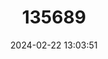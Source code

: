 ---
title: "135689"
category: "Chelon labrosus"
draft: false
date: 2024-02-22 13:03:51
languages:
  Italian: ["Bosega", "Cefalo"]
  Croatian: ["Cipal putnik"]
  Spanish; Castilian: ["Corcón", "Muble"]
  German: ["Dicklippige Meeräsche"]
  Dutch; Flemish: ["Diklipharder"]
  Icelandic: ["Gráröndungur"]
  Turkish: ["Mavri Balığı"]
  French: ["Mulet lippu"]
  Finnish: ["Paksuhuulikeltti"]
  Albanian: ["Qefulli i dimrit"]
  Portuguese: ["Tainha"]
  Polish: ["Tępogłów grubowargi"]
  Swedish: ["Tjockläppad multe"]
  Norwegian: ["Tykkleppet multe"]
  Arabic: ["بوري الشفة الغليظة الرمادي"]
  Hebrew: ["כיפון בטוחה"]
  Greek, Modern (1453-): ["Χειλονάρι"]
  Russian: ["Губач"]
  Ukrainian: ["Стрибка"]
  English: ["Thicklip Grey Mullet"]
---